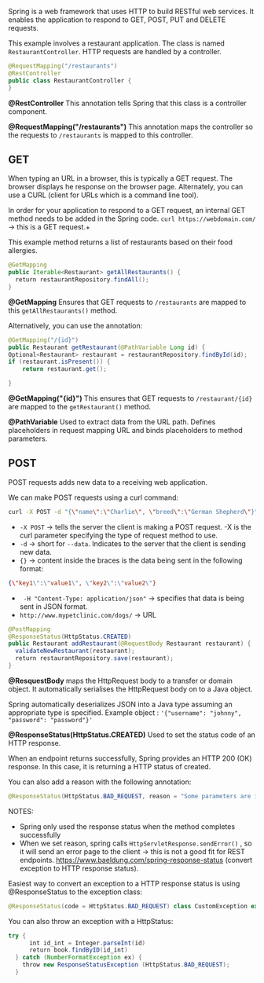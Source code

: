 Spring is a web framework that uses HTTP to build RESTful web services. It enables the application to respond to GET, POST, PUT and DELETE requests.

This example involves a restaurant application. The class is named `RestaurantController`. HTTP  requests are handled by a controller.

``` Java
@RequestMapping("/restaurants")
@RestController
public class RestaurantController {
}
```

**@RestController**
This annotation tells Spring that this class is a controller component.

**@RequestMapping("/restaurants")**
This annotation maps the controller so the requests to `/restaurants` is mapped to this controller.
## GET
When typing an URL in a browser, this is typically a GET request. The browser displays he response on the browser page. Alternately,  you can use a CURL (client for URLs which is a command line tool).

In order for your application to respond to a GET request, an internal GET method needs to be added in the Spring code. `curl https://webdomain.com/` -> this is a GET request.+

This example method returns a list of restaurants based on their food allergies.

``` Java
@GetMapping  
public Iterable<Restaurant> getAllRestaurants() {  
  return restaurantRepository.findAll();  
}
```

**@GetMapping**
Ensures that GET requests to `/restaurants` are mapped to this `getAllRestaurants()` method.

Alternatively, you can use the annotation:
``` java
@GetMapping("/{id}")
public Restaurant getRestaurant(@PathVariable Long id) {
Optional<Restaurant> restaurant = restaurantRepository.findById(id);
if (restaurant.isPresent()) {
	return restaurant.get();

}
```

**@GetMapping("{id}")**
This ensures that GET requests to `/restaurant/{id}` are mapped to the `getRestaurant()` method.

**@PathVariable**
Used to extract data from the URL path. Defines placeholders in request mapping URL and binds placeholders to method parameters. 
## POST
POST requests adds new data to a receiving web application. 

We can make POST requests using a curl command:
``` bash
curl -X POST -d "{\"name\":\"Charlie\", \"breed\":\"German Shepherd\"}" -H "Content-Type: application/json" http://www.mypetclinic.com/dogs/
```

- `-X POST` -> tells the server the client is making a POST request. -X is the curl parameter specifying the type of request method to use.
- `-d` -> short for `--data`. Indicates to the server that the client is sending new data.
- `{}` -> content inside the braces is the data being sent in the following format:
``` json
{\"key1\":\"value1\", \"key2\":\"value2\"}
```

- ` -H "Content-Type: application/json"` -> specifies that data is being sent in JSON format.
- `http://www.mypetclinic.com/dogs/` -> URL

``` Java
@PostMapping  
@ResponseStatus(HttpStatus.CREATED)  
public Restaurant addRestaurant(@RequestBody Restaurant restaurant) {  
  validateNewRestaurant(restaurant);  
  return restaurantRepository.save(restaurant);  
}
```

**@ResquestBody**
maps the HttpRequest body to a transfer or domain object. It automatically serialises the HttpRequest body on to a Java object.

Spring automatically deserializes JSON into a Java type assuming an appropriate type is specified. Example  object : `'{"username": "johnny", "password": "password"}'`

**@ResponseStatus(HttpStatus.CREATED)**
Used to set the status code of an HTTP response. 

When an endpoint returns successfully, Spring provides an HTTP 200 (OK) response.  In this case, it is returning a HTTP status of created. 

You can also add a reason with the following annotation:
``` java
@ResponseStatus(HttpStatus.BAD_REQUEST, reason = "Some parameters are invalid")
```

NOTES:
- Spring only used the response status when the method completes successfully
- When we set reason, spring calls `HttpServletResponse.sendError()` , so it will send an error page to the client -> this is not a good fit for REST endpoints. https://www.baeldung.com/spring-response-status (convert exception to HTTP response status).

Easiest way to convert an exception to a HTTP response status is using @ResponseStatus to the exception class:

``` java
@ResponseStatus(code = HttpStatus.BAD_REQUEST) class CustomException extends RuntimeException {}
```

You can also throw an exception with a HttpStatus:

``` java
try {  
      int id_int = Integer.parseInt(id)  
      return book.findByID(id_int)  
  } catch (NumberFormatException ex) {  
    throw new ResponseStatusException (HttpStatus.BAD_REQUEST);        
  }
```

